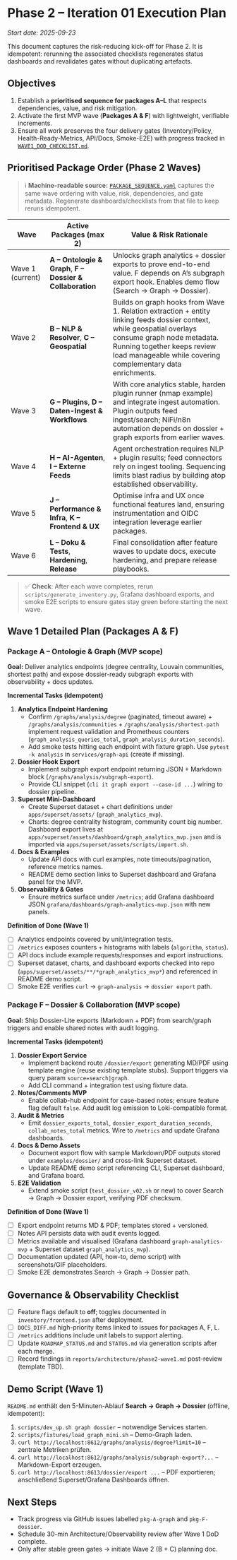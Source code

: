 # Phase 2 – Iteration 01 Execution Plan

_Start date: 2025-09-23_

This document captures the risk-reducing kick-off for Phase 2. It is idempotent: rerunning the associated checklists regenerates
status dashboards and revalidates gates without duplicating artefacts.

## Objectives

1. Establish a **prioritised sequence for packages A–L** that respects dependencies, value, and risk mitigation.
2. Activate the first MVP wave (**Packages A & F**) with lightweight, verifiable increments.
3. Ensure all work preserves the four delivery gates (Inventory/Policy, Health-Ready-Metrics, API/Docs, Smoke-E2E) with
   progress tracked in [`WAVE1_DOD_CHECKLIST.md`](WAVE1_DOD_CHECKLIST.md).

## Prioritised Package Order (Phase 2 Waves)

> ℹ️ **Machine-readable source:** [`PACKAGE_SEQUENCE.yaml`](PACKAGE_SEQUENCE.yaml) captures the same wave ordering with
> value, risk, dependencies, and gate metadata. Regenerate dashboards/checklists from that file to keep reruns idempotent.

| Wave | Active Packages (max 2) | Value & Risk Rationale |
| --- | --- | --- |
| Wave 1 (current) | **A – Ontologie & Graph**, **F – Dossier & Collaboration** | Unlocks graph analytics + dossier exports to prove end-to-end value. F depends on A’s subgraph export hook. Enables demo flow (Search → Graph → Dossier). |
| Wave 2 | **B – NLP & Resolver**, **C – Geospatial** | Builds on graph hooks from Wave 1. Relation extraction + entity linking feeds dossier context, while geospatial overlays consume graph node metadata. Running together keeps review load manageable while covering complementary data enrichments. |
| Wave 3 | **G – Plugins**, **D – Daten-Ingest & Workflows** | With core analytics stable, harden plugin runner (nmap example) and integrate ingest automation. Plugin outputs feed ingest/search; NiFi/n8n automation depends on dossier + graph exports from earlier waves. |
| Wave 4 | **H – AI-Agenten**, **I – Externe Feeds** | Agent orchestration requires NLP + plugin results; feed connectors rely on ingest tooling. Sequencing limits blast radius by building atop established observability. |
| Wave 5 | **J – Performance & Infra**, **K – Frontend & UX** | Optimise infra and UX once functional features land, ensuring instrumentation and OIDC integration leverage earlier packages. |
| Wave 6 | **L – Doku & Tests**, **Hardening**, **Release** | Final consolidation after feature waves to update docs, execute hardening, and prepare release playbooks. |

> ✅ **Check**: After each wave completes, rerun `scripts/generate_inventory.py`, Grafana dashboard exports, and smoke E2E scripts to ensure gates stay green before starting the next wave.

## Wave 1 Detailed Plan (Packages A & F)

### Package A – Ontologie & Graph (MVP scope)

**Goal:** Deliver analytics endpoints (degree centrality, Louvain communities, shortest path) and expose dossier-ready subgraph exports with observability + docs updates.

**Incremental Tasks (idempotent)**
1. **Analytics Endpoint Hardening**
   - Confirm `/graphs/analysis/degree` (paginated, timeout aware) + `/graphs/analysis/communities` + `/graphs/analysis/shortest-path` implement request validation and Prometheus counters (`graph_analysis_queries_total`, `graph_analysis_duration_seconds`).
   - Add smoke tests hitting each endpoint with fixture graph. Use `pytest -k analysis` in `services/graph-api` (create if missing).
2. **Dossier Hook Export**
   - Implement subgraph export endpoint returning JSON + Markdown block (`/graphs/analysis/subgraph-export`).
   - Provide CLI snippet (`cli it graph export --case-id ...`) wiring to dossier pipeline.
3. **Superset Mini-Dashboard**
   - Create Superset dataset + chart definitions under `apps/superset/assets/` (`graph_analytics_mvp`).
   - Charts: degree centrality histogram, community count big number. Dashboard export lives at `apps/superset/assets/dashboard/graph_analytics_mvp.json` and is imported via `apps/superset/assets/scripts/import.sh`.
4. **Docs & Examples**
   - Update API docs with curl examples, note timeouts/pagination, reference metrics names.
   - README demo section links to Superset dashboard and Grafana panel for the MVP.
5. **Observability & Gates**
   - Ensure metrics surface under `/metrics`; add Grafana dashboard JSON `grafana/dashboards/graph-analytics-mvp.json` with new panels.

**Definition of Done (Wave 1)**
- [ ] Analytics endpoints covered by unit/integration tests.
- [ ] `/metrics` exposes counters + histograms with labels (`algorithm`, `status`).
- [ ] API docs include example requests/responses and export instructions.
- [ ] Superset dataset, charts, and dashboard exports checked into repo (`apps/superset/assets/**/*graph_analytics_mvp*`) and referenced in README demo script.
- [ ] Smoke E2E verifies `curl` → `graph-analysis` → `dossier export` path.

### Package F – Dossier & Collaboration (MVP scope)

**Goal:** Ship Dossier-Lite exports (Markdown + PDF) from search/graph triggers and enable shared notes with audit logging.

**Incremental Tasks (idempotent)**
1. **Dossier Export Service**
   - Implement backend route `/dossier/export` generating MD/PDF using template engine (reuse existing template stubs). Support triggers via query param `source=search|graph`.
   - Add CLI command + integration test using fixture data.
2. **Notes/Comments MVP**
   - Enable collab-hub endpoint for case-based notes; ensure feature flag default `false`. Add audit log emission to Loki-compatible format.
3. **Audit & Metrics**
   - Emit `dossier_exports_total`, `dossier_export_duration_seconds`, `collab_notes_total` metrics. Wire to `/metrics` and update Grafana dashboards.
4. **Docs & Demo Assets**
   - Document export flow with sample Markdown/PDF outputs stored under `examples/dossier/` and cross-link Superset dataset.
   - Update README demo script referencing CLI, Superset dashboard, and Grafana board.
5. **E2E Validation**
   - Extend smoke script (`test_dossier_v02.sh` or new) to cover Search → Graph → Dossier export, verifying PDF checksum.

**Definition of Done (Wave 1)**
- [ ] Export endpoint returns MD & PDF; templates stored + versioned.
- [ ] Notes API persists data with audit events logged.
- [ ] Metrics available and visualised (Grafana dashboard `graph-analytics-mvp` + Superset dataset `graph_analytics_mvp`).
- [ ] Documentation updated (API, how-to, demo script) with screenshots/GIF placeholders.
- [ ] Smoke E2E demonstrates Search → Graph → Dossier path.

## Governance & Observability Checklist

- [ ] Feature flags default to **off**; toggles documented in `inventory/frontend.json` after deployment.
- [ ] `DOCS_DIFF.md` high-priority items linked to issues for packages A, F, L.
- [ ] `/metrics` additions include unit labels to support alerting.
- [ ] Update `ROADMAP_STATUS.md` and `STATUS.md` via generation scripts after each merge.
- [ ] Record findings in `reports/architecture/phase2-wave1.md` post-review (template TBD).

## Demo Script (Wave 1)

`README.md` enthält den 5-Minuten-Ablauf **Search → Graph → Dossier** (offline, idempotent):
1. `scripts/dev_up.sh graph dossier` – notwendige Services starten.
2. `scripts/fixtures/load_graph_mini.sh` – Demo-Graph laden.
3. `curl http://localhost:8612/graphs/analysis/degree?limit=10` – zentrale Metriken prüfen.
4. `curl http://localhost:8612/graphs/analysis/subgraph-export?...` – Markdown-Export erzeugen.
5. `curl http://localhost:8613/dossier/export ...` – PDF exportieren; anschließend Superset/Grafana Dashboards öffnen.

## Next Steps

- Track progress via GitHub issues labelled `pkg-A-graph` and `pkg-F-dossier`.
- Schedule 30-min Architecture/Observability review after Wave 1 DoD complete.
- Only after stable green gates → initiate Wave 2 (B + C) planning doc.

